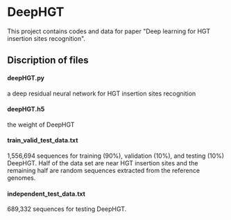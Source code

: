 # DeepHGT
This project contains codes and data for paper "Deep learning for HGT insertion sites recognition".
## Discription of files
#### deepHGT.py 
a deep residual neural network for HGT insertion sites recognition

#### deepHGT.h5 
the weight of DeepHGT

#### train_valid_test_data.txt 
1,556,694 sequences for training (90%), validation (10%), and testing (10%) DeepHGT. Half of the data set are near HGT insertion sites and the remaining half are random sequences extracted from the reference genomes.

#### independent_test_data.txt
689,332 sequences for testing DeepHGT.
